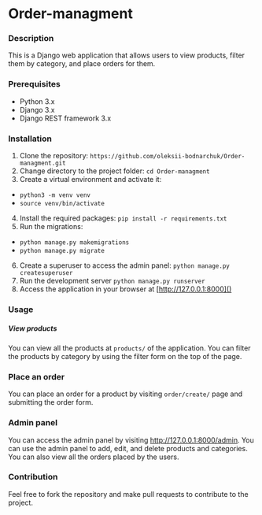 # Order-managment

### Description
This is a Django web application that allows users to view products, filter them by category, and place orders for them.

### Prerequisites
- Python 3.x
- Django 3.x
- Django REST framework 3.x

### Installation
1. Clone the repository: `https://github.com/oleksii-bodnarchuk/Order-managment.git`
2. Change directory to the project folder: `cd Order-managment`
3. Create a virtual environment and activate it: 
- `python3 -m venv venv`
- `source venv/bin/activate`
4. Install the required packages: `pip install -r requirements.txt`
5. Run the migrations: 
- `python manage.py makemigrations`
- `python manage.py migrate`
6. Create a superuser to access the admin panel: `python manage.py createsuperuser`
7. Run the development server `python manage.py runserver`
8. Access the application in your browser at [http://127.0.0.1:8000]()

### Usage
##### View products
You can view all the products at `products/` of the application. You can filter the products by category by using the filter form on the top of the page.

### Place an order
You can place an order for a product by visiting `order/create/` page and submitting the order form.

### Admin panel
You can access the admin panel by visiting http://127.0.0.1:8000/admin. You can use the admin panel to add, edit, and delete products and categories. You can also view all the orders placed by the users.

### Contribution
Feel free to fork the repository and make pull requests to contribute to the project.

